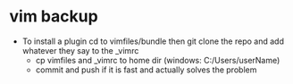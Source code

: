 # vim backup
* To install a plugin cd to vimfiles/bundle then git clone the repo and add whatever they say to the _vimrc
  * cp vimfiles and _vimrc to home dir (windows: C:/Users/userName)
  * commit and push if it is fast and actually solves the problem
